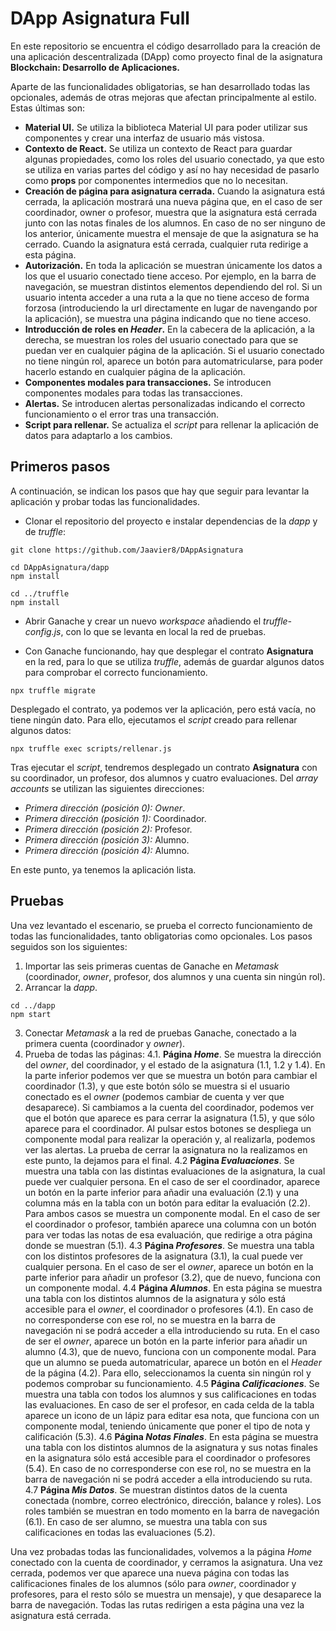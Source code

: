 # DApp Asignatura Full

En este repositorio se encuentra el código desarrollado para la creación de una aplicación descentralizada (DApp) como proyecto final de la asignatura **Blockchain: Desarrollo de Aplicaciones.**

Aparte de las funcionalidades obligatorias, se han desarrollado todas las opcionales, además de otras mejoras que afectan principalmente al estilo. Estas últimas son:

- **Material UI.** Se utiliza la biblioteca Material UI para poder utilizar sus componentes y crear una interfaz de usuario más vistosa.
- **Contexto de React.** Se utiliza un contexto de React para guardar algunas propiedades, como los roles del usuario conectado, ya que esto se utiliza en varias partes del código y así no hay necesidad de pasarlo como **props** por componentes intermedios que no lo necesitan.
- **Creación de página para asignatura cerrada.** Cuando la asignatura está cerrada, la aplicación mostrará una nueva página que, en el caso de ser coordinador, owner o profesor, muestra que la asignatura está cerrada junto con las notas finales de los alumnos. En caso de no ser ninguno de los anterior, únicamente muestra el mensaje de que la asignatura se ha cerrado. Cuando la asignatura está cerrada, cualquier ruta redirige a esta página.
- **Autorización.** En toda la aplicación se muestran únicamente los datos a los que el usuario conectado tiene acceso. Por ejemplo, en la barra de navegación, se muestran distintos elementos dependiendo del rol. Si un usuario intenta acceder a una ruta a la que no tiene acceso de forma forzosa (introduciendo la url directamente en lugar de navengando por la aplicación), se muestra una página indicando que no tiene acceso.
- **Introducción de roles en *Header*.** En la cabecera de la aplicación, a la derecha, se muestran los roles del usuario conectado para que se puedan ver en cualquier página de la aplicación. Si el usuario conectado no tiene ningún rol, aparece un botón para automatricularse, para poder hacerlo estando en cualquier página de la aplicación.
- **Componentes modales para transacciones.** Se introducen componentes modales para todas las transacciones.
- **Alertas.** Se introducen alertas personalizadas indicando el correcto funcionamiento o el error tras una transacción.
- **Script para rellenar.** Se actualiza el *script* para rellenar la aplicación de datos para adaptarlo a los cambios.

## Primeros pasos

A continuación, se indican los pasos que hay que seguir para levantar la aplicación y probar todas las funcionalidades.

- Clonar el repositorio del proyecto e instalar dependencias de la *dapp* y de *truffle*:

```
git clone https://github.com/Jaavier8/DAppAsignatura

cd DAppAsignatura/dapp
npm install

cd ../truffle
npm install

```

- Abrir Ganache y crear un nuevo *workspace* añadiendo el *truffle-config.js*, con lo que se levanta en local la red de pruebas.

- Con Ganache funcionando, hay que desplegar el contrato **Asignatura** en la red, para lo que se utiliza *truffle*, además de guardar algunos datos para comprobar el correcto funcionamiento.

```
npx truffle migrate
```

Desplegado el contrato, ya podemos ver la aplicación, pero está vacía, no tiene ningún dato. Para ello, ejecutamos el *script* creado para rellenar algunos datos:

```
npx truffle exec scripts/rellenar.js
```

Tras ejecutar el *script*, tendremos desplegado un contrato **Asignatura** con su coordinador, un profesor, dos alumnos y cuatro evaluaciones. Del *array* *accounts* se utilizan las siguientes direcciones:

- *Primera dirección (posición 0):* *Owner*.
- *Primera dirección (posición 1):* Coordinador.
- *Primera dirección (posición 2):* Profesor.
- *Primera dirección (posición 3):* Alumno.
- *Primera dirección (posición 4):* Alumno.

En este punto, ya tenemos la aplicación lista.

## Pruebas

Una vez levantado el escenario, se prueba el correcto funcionamiento de todas las funcionalidades, tanto obligatorias como opcionales. Los pasos seguidos son los siguientes:

1. Importar las seis primeras cuentas de Ganache en *Metamask* (coordinador, *owner*, profesor, dos alumnos y una cuenta sin ningún rol).
2. Arrancar la *dapp*.
```
cd ../dapp
npm start
```
3. Conectar *Metamask* a la red de pruebas Ganache, conectado a la primera cuenta (coordinador y *owner*).
4. Prueba de todas las páginas:
4.1. **Página *Home***. Se muestra la dirección del *owner*, del coordinador, y el estado de la asignatura (1.1, 1.2 y 1.4). En la parte inferior podemos ver que se muestra un botón para cambiar el coordinador (1.3), y que este botón sólo se muestra si el usuario conectado es el *owner* (podemos cambiar de cuenta y ver que desaparece). Si cambiamos a la cuenta del coordinador, podemos ver que el botón que aparece es para cerrar la asignatura (1.5), y que sólo aparece para el coordinador.
Al pulsar estos botones se despliega un componente modal para realizar la operación y, al realizarla, podemos ver las alertas. La prueba de cerrar la asignatura no la realizamos en este punto, la dejamos para el final.
4.2 **Página *Evaluaciones***. Se muestra una tabla con las distintas evaluaciones de la asignatura, la cual puede ver cualquier persona. En el caso de ser el coordinador, aparece un botón en la parte inferior para añadir una evaluación (2.1) y una columna más en la tabla con un botón para editar la evaluación (2.2). Para ambos casos se muestra un componente modal. 
En el caso de ser el coordinador o profesor, también aparece una columna con un botón para ver todas las notas de esa evaluación, que redirige a otra página donde se muestran (5.1).
4.3 **Página *Profesores***. Se muestra una tabla con los distintos profesores de la asignatura (3.1), la cual puede ver cualquier persona. 
En el caso de ser el *owner*, aparece un botón en la parte inferior para añadir un profesor (3.2), que de nuevo, funciona con un componente modal.
4.4 **Página *Alumnos***. En esta página se muestra una tabla con los distintos alumnos de la asignatura y sólo está accesible para el *owner*, el coordinador o profesores (4.1). En caso de no corresponderse con ese rol, no se muestra en la barra de navegación ni se podrá acceder a ella introduciendo su ruta.
En el caso de ser el *owner*, aparece un botón en la parte inferior para añadir un alumno (4.3), que de nuevo, funciona con un componente modal.
Para que un alumno se pueda automatricular, aparece un botón en el *Header* de la página (4.2). Para ello, seleccionamos la cuenta sin ningún rol y podemos comprobar su funcionamiento. 
4.5 **Página *Calificaciones***. Se muestra una tabla con todos los alumnos y sus calificaciones en todas las evaluaciones.
En caso de ser el profesor, en cada celda de la tabla aparece un icono de un lápiz para editar esa nota, que funciona con un componente modal, teniendo únicamente que poner el tipo de nota y calificación (5.3).
4.6 **Página *Notas Finales***. En esta página se muestra una tabla con los distintos alumnos de la asignatura y sus notas finales en la asignatura sólo está accesible para el coordinador o profesores (5.4). En caso de no corresponderse con ese rol, no se muestra en la barra de navegación ni se podrá acceder a ella introduciendo su ruta.
4.7 **Página *Mis Datos***. Se muestran distintos datos de la cuenta conectada (nombre, correo electrónico, dirección, balance y roles). Los roles también se muestran en todo momento en la barra de navegación (6.1).
En caso de ser alumno, se muestra una tabla con sus calificaciones en todas las evaluaciones (5.2).

Una vez probadas todas las funcionalidades, volvemos a la página *Home* conectado con la cuenta de coordinador, y cerramos la asignatura. Una vez cerrada, podemos ver que aparece una nueva página con todas las calificaciones finales de los alumnos (sólo para *owner*, coordinador y profesores, para el resto sólo se muestra un mensaje), y que desaparece la barra de navegación. Todas las rutas redirigen a esta página una vez la asignatura está cerrada.